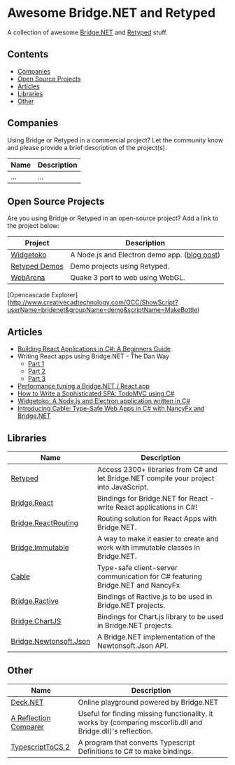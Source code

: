 # Awesome Bridge.NET and Retyped

A collection of awesome [Bridge.NET](https://bridge.net) and [Retyped](https://retyped.com) stuff.

## Contents

 - [Companies](#companies)
 - [Open Source Projects](#open-source-projects)
 - [Articles](#articles)
 - [Libraries](#libraries)
 - [Other](#other)
 
## Companies

Using Bridge or Retyped in a commercial project? Let the community know and please provide a brief description of the project(s).

Name | Description
---- | ----
... | ...
 
## Open Source Projects

Are you using Bridge or Retyped in an open-source project? Add a link to the project below:

Project | Description
---- | ----
[Widgetoko](https://github.com/bridgedotnet/Widgetoko) | A Node.js and Electron demo app. ([blog post](https://blog.bridge.net/widgetoko-a-node-js-and-electron-application-written-in-c-1a2be480e4f9))
[Retyped Demos](https://demos.retyped.com/) | Demo projects using Retyped.
[WebArena](https://github.com/daeken/WebArena) | Quake 3 port to web using WebGL.
[Opencascade Explorer] (http://www.creativecadtechnology.com/OCC/ShowScript?userName=bridenet&groupName=demo&scriptName=MakeBottle)
## Articles

  - [Building React Applications in C#: A Beginners Guide](https://medium.com/@zaid.naom/building-react-applications-in-c-a-beginners-guide-5a2d001744c4)
  - Writing React apps using Bridge.NET - The Dan Way
    - [Part 1](http://www.productiverage.com/writing-react-apps-using-bridgenet-the-dan-way-from-first-principles)
    - [Part 2](http://www.productiverage.com/writing-react-apps-using-bridgenet-the-dan-way-part-two)
    - [Part 3](http://www.productiverage.com/writing-react-apps-using-bridgenet-the-dan-way-part-three)
  - [Performance tuning a Bridge.NET / React app](http://www.productiverage.com/performance-tuning-a-bridgenet-react-app)
  - [How to Write a Sophisticated SPA: TodoMVC using C#](https://hackernoon.com/how-to-write-a-sophisticated-spa-todomvc-using-c-df81ea50f4e0)
  - [Widgetoko: A Node.js and Electron application written in C#](https://blog.bridge.net/widgetoko-a-node-js-and-electron-application-written-in-c-1a2be480e4f9)
  - [Introducing Cable: Type-Safe Web Apps in C# with NancyFx and Bridge.NET](https://medium.com/@zaid.naom/introducing-cable-deep-dive-into-building-type-safe-web-apps-in-c-with-bridge-net-and-nancy-a65f48398a02)
 
## Libraries

Name | Description
---- | ----
[Retyped](https://retyped.com/) | Access 2300+ libraries from C# and let Bridge.NET compile your project into JavaScript.
[Bridge.React](https://github.com/ProductiveRage/Bridge.React) | Bindings for Bridge.NET for React - write React applications in C#!
[Bridge.ReactRouting](https://github.com/ProductiveRage/Bridge.ReactRouting) | Routing solution for React Apps with Bridge.NET.
[Bridge.Immutable](https://github.com/ProductiveRage/Bridge.Immutable) | A way to make it easier to create and work with immutable classes in Bridge.NET.
[Cable](https://github.com/Zaid-Ajaj/Cable) | Type-safe client-server communication for C# featuring Bridge.NET and NancyFx
[Bridge.Ractive](https://github.com/Zaid-Ajaj/Bridge.Ractive) | Bindings of Ractive.js to be used in Bridge.NET projects.
[Bridge.ChartJS](https://github.com/Zaid-Ajaj/Bridge.ChartJS) | Bindings for Chart.js library to be used in Bridge.NET projects.
[Bridge.Newtonsoft.Json](https://github.com/bridgedotnet/Bridge.Newtonsoft.Json) | A Bridge.NET implementation of the Newtonsoft.Json API. 

## Other

Name | Description
---- | ----
[Deck.NET](https://deck.net) | Online playground powered by Bridge.NET
[A Reflection Comparer](https://michaelcheers.github.io/ReflectionComparison-Results/result.html) | Useful for finding missing functionality, it works by (comparing mscorlib.dll and Bridge.dll)'s reflection.
[TypescriptToCS 2](https://github.com/michaelcheers/TypescriptToCS2) | A program that converts Typescript Definitions to C# to make bindings.

